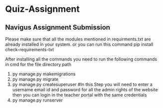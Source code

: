 # Quiz-Assignment
## Navigus Assignment Submission

Please make sure that all the modules mentioned in requirments.txt are already installed in your system.
or you can run this command pip install check-requirements-txt

After installing all the commands you need to run the following commands in cmd for the file directory path
1) py manage.py makemigrations
2) py manage.py migrate
3) py manage.py createsuperuser
      #In this Step you will need to enter a username email id and password for all the admin rights of the website then you can login in the teacher portal with the same credentials
5) py manage.py runserver
